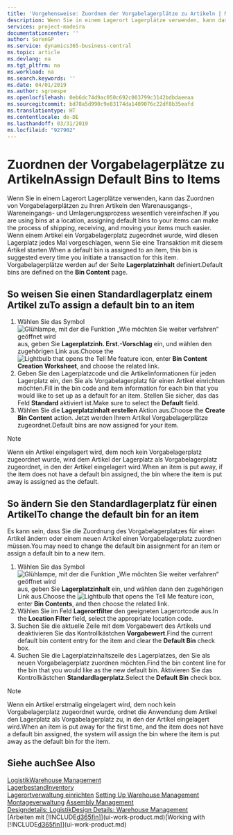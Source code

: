 ```yaml
---
title: 'Vorgehensweise: Zuordnen der Vorgabelagerplätze zu Artikeln | Microsoft Docs'
description: Wenn Sie in einem Lagerort Lagerplätze verwenden, kann das Zuordnen von Vorgabelagerplätzen zu Ihren Artikeln den Warenausgangs-, Wareneingangs- und Umlagerungsprozess wesentlich vereinfachen. Wenn einem Artikel ein Vorgabelagerplatz zugeordnet wurde, wird diesen Lagerplatz jedes Mal vorgeschlagen, wenn Sie eine Transaktion mit diesem Artikel starten.
services: project-madeira
documentationcenter: ''
author: SorenGP
ms.service: dynamics365-business-central
ms.topic: article
ms.devlang: na
ms.tgt_pltfrm: na
ms.workload: na
ms.search.keywords: ''
ms.date: 04/01/2019
ms.author: sgroespe
ms.openlocfilehash: 0eb6dc74d9ac050c692c003799c3142bdbdaeeaa
ms.sourcegitcommit: bd78a5d990c9e83174da1409076c22df8b35eafd
ms.translationtype: HT
ms.contentlocale: de-DE
ms.lasthandoff: 03/31/2019
ms.locfileid: "927902"
---
```

# <a name="assign-default-bins-to-items"></a><span data-ttu-id="b2b4f-104">Zuordnen der Vorgabelagerplätze zu Artikeln</span><span class="sxs-lookup"><span data-stu-id="b2b4f-104">Assign Default Bins to Items</span></span>
<span data-ttu-id="b2b4f-105">Wenn Sie in einem Lagerort Lagerplätze verwenden, kann das Zuordnen von Vorgabelagerplätzen zu Ihren Artikeln den Warenausgangs-, Wareneingangs- und Umlagerungsprozess wesentlich vereinfachen.</span><span class="sxs-lookup"><span data-stu-id="b2b4f-105">If you are using bins at a location, assigning default bins to your items can make the process of shipping, receiving, and moving your items much easier.</span></span> <span data-ttu-id="b2b4f-106">Wenn einem Artikel ein Vorgabelagerplatz zugeordnet wurde, wird diesen Lagerplatz jedes Mal vorgeschlagen, wenn Sie eine Transaktion mit diesem Artikel starten.</span><span class="sxs-lookup"><span data-stu-id="b2b4f-106">When a default bin is assigned to an item, this bin is suggested every time you initiate a transaction for this item.</span></span> <span data-ttu-id="b2b4f-107">Vorgabelagerplätze werden auf der Seite **Lagerplatzinhalt** definiert.</span><span class="sxs-lookup"><span data-stu-id="b2b4f-107">Default bins are defined on the **Bin Content** page.</span></span>  

## <a name="to-assign-a-default-bin-to-an-item"></a><span data-ttu-id="b2b4f-108">So weisen Sie einen Standardlagerplatz einem Artikel zu</span><span class="sxs-lookup"><span data-stu-id="b2b4f-108">To assign a default bin to an item</span></span>
1.  <span data-ttu-id="b2b4f-109">Wählen Sie das Symbol ![Glühlampe, mit der die Funktion „Wie möchten Sie weiter verfahren“ geöffnet wird](media/ui-search/search_small.png "Wie möchten Sie weiter verfahren?") aus, geben Sie **Lagerplatzinh. Erst.-Vorschlag** ein, und wählen den zugehörigen Link aus.</span><span class="sxs-lookup"><span data-stu-id="b2b4f-109">Choose the ![Lightbulb that opens the Tell Me feature](media/ui-search/search_small.png "Tell me what you want to do") icon, enter **Bin Content Creation Worksheet**, and choose the related link.</span></span>  
2.  <span data-ttu-id="b2b4f-110">Geben Sie den Lagerplatzcode und die Artikelinformationen für jeden Lagerplatz ein, den Sie als Vorgabelagerplatz für einen Artikel einrichten möchten.</span><span class="sxs-lookup"><span data-stu-id="b2b4f-110">Fill in the bin code and item information for each bin that you would like to set up as a default for an item.</span></span> <span data-ttu-id="b2b4f-111">Stellen Sie sicher, das das Feld **Standard** aktiviert ist.</span><span class="sxs-lookup"><span data-stu-id="b2b4f-111">Make sure to select the **Default** field.</span></span>  
3.  <span data-ttu-id="b2b4f-112">Wählen Sie die **Lagerplatzinhalt erstellen** Aktion aus.</span><span class="sxs-lookup"><span data-stu-id="b2b4f-112">Choose the **Create Bin Content** action.</span></span> <span data-ttu-id="b2b4f-113">Jetzt werden Ihrem Artikel Vorgabelagerplätze zugeordnet.</span><span class="sxs-lookup"><span data-stu-id="b2b4f-113">Default bins are now assigned for your item.</span></span>  

> [!NOTE]  
>  <span data-ttu-id="b2b4f-114">Wenn ein Artikel eingelagert wird, dem noch kein Vorgabelagerplatz zugeordnet wurde, wird dem Artikel der Lagerplatz als Vorgabelagerplatz zugeordnet, in den der Artikel eingelagert wird.</span><span class="sxs-lookup"><span data-stu-id="b2b4f-114">When an item is put away, if the item does not have a default bin assigned, the bin where the item is put away is assigned as the default.</span></span>  

## <a name="to-change-the-default-bin-for-an-item"></a><span data-ttu-id="b2b4f-115">So ändern Sie den Standardlagerplatz für einen Artikel</span><span class="sxs-lookup"><span data-stu-id="b2b4f-115">To change the default bin for an item</span></span>  
<span data-ttu-id="b2b4f-116">Es kann sein, dass Sie die Zuordnung des Vorgabelagerplatzes für einen Artikel ändern oder einem neuen Artikel einen Vorgabelagerplatz zuordnen müssen.</span><span class="sxs-lookup"><span data-stu-id="b2b4f-116">You may need to change the default bin assignment for an item or assign a default bin to a new item.</span></span>    
1.  <span data-ttu-id="b2b4f-117">Wählen Sie das Symbol ![Glühlampe, mit der die Funktion „Wie möchten Sie weiter verfahren“ geöffnet wird](media/ui-search/search_small.png "Wie möchten Sie weiter verfahren?") aus, geben Sie **Lagerplatzinhalt** ein, und wählen dann den zugehörigen Link aus.</span><span class="sxs-lookup"><span data-stu-id="b2b4f-117">Choose the ![Lightbulb that opens the Tell Me feature](media/ui-search/search_small.png "Tell me what you want to do") icon, enter **Bin Contents**, and then choose the related link.</span></span>  
2.  <span data-ttu-id="b2b4f-118">Wählen Sie im Feld **Lagerortfilter** den geeigneten Lagerortcode aus.</span><span class="sxs-lookup"><span data-stu-id="b2b4f-118">In the **Location Filter** field, select the appropriate location code.</span></span>  
3.  <span data-ttu-id="b2b4f-119">Suchen Sie die aktuelle Zeile mit dem Vorgabewert des Artikels und deaktivieren Sie das Kontrollkästchen **Vorgabewert**.</span><span class="sxs-lookup"><span data-stu-id="b2b4f-119">Find the current default bin content entry for the item and clear the **Default Bin** check box.</span></span>  
4.  <span data-ttu-id="b2b4f-120">Suchen Sie die Lagerplatzinhaltszeile des Lagerplatzes, den Sie als neuen Vorgabelagerplatz zuordnen möchten.</span><span class="sxs-lookup"><span data-stu-id="b2b4f-120">Find the bin content line for the bin that you would like as the new default bin.</span></span> <span data-ttu-id="b2b4f-121">Aktivieren Sie das Kontrollkästchen **Standardlagerplatz**.</span><span class="sxs-lookup"><span data-stu-id="b2b4f-121">Select the **Default Bin** check box.</span></span>  

> [!NOTE]  
>  <span data-ttu-id="b2b4f-122">Wenn ein Artikel erstmalig eingelagert wird, dem noch kein Vorgabelagerplatz zugeordnet wurde, ordnet die Anwendung dem Artikel den Lagerplatz als Vorgabelagerplatz zu, in den der Artikel eingelagert wird.</span><span class="sxs-lookup"><span data-stu-id="b2b4f-122">When an item is put away for the first time, and the item does not have a default bin assigned, the system will assign the bin where the item is put away as the default bin for the item.</span></span>  

## <a name="see-also"></a><span data-ttu-id="b2b4f-123">Siehe auch</span><span class="sxs-lookup"><span data-stu-id="b2b4f-123">See Also</span></span>  
[<span data-ttu-id="b2b4f-124">Logistik</span><span class="sxs-lookup"><span data-stu-id="b2b4f-124">Warehouse Management</span></span>](warehouse-manage-warehouse.md)  
[<span data-ttu-id="b2b4f-125">Lagerbestand</span><span class="sxs-lookup"><span data-stu-id="b2b4f-125">Inventory</span></span>](inventory-manage-inventory.md)  
<span data-ttu-id="b2b4f-126">[Lagerortverwaltung einrichten](warehouse-setup-warehouse.md)   </span><span class="sxs-lookup"><span data-stu-id="b2b4f-126">[Setting Up Warehouse Management](warehouse-setup-warehouse.md)   </span></span>  
<span data-ttu-id="b2b4f-127">[Montageverwaltung](assembly-assemble-items.md)  </span><span class="sxs-lookup"><span data-stu-id="b2b4f-127">[Assembly Management](assembly-assemble-items.md)  </span></span>  
[<span data-ttu-id="b2b4f-128">Designdetails: Logistik</span><span class="sxs-lookup"><span data-stu-id="b2b4f-128">Design Details: Warehouse Management</span></span>](design-details-warehouse-management.md)  
<span data-ttu-id="b2b4f-129">[Arbeiten mit [!INCLUDE[d365fin](includes/d365fin_md.md)]](ui-work-product.md)</span><span class="sxs-lookup"><span data-stu-id="b2b4f-129">[Working with [!INCLUDE[d365fin](includes/d365fin_md.md)]](ui-work-product.md)</span></span>
